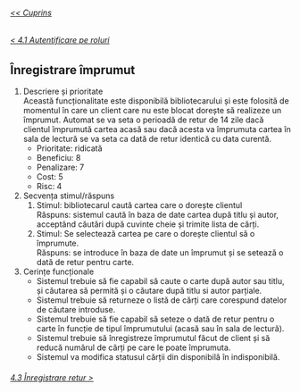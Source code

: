 ###### [<< Cuprins](/Documentație/Cuprins.md)
###### [< 4.1 Autentificare pe roluri](/Documentație/4%20Caracteristici%20ale%20sistemului/4.01%20Autentificare%20pe%20roluri.md)
## Înregistrare împrumut
1. Descriere și prioritate  
    Această funcționalitate este disponibilă bibliotecarului și este folosită de momentul în care un client care nu este blocat dorește să realizeze un împrumut. Automat se va seta o perioadă de retur de 14 zile dacă clientul împrumută cartea acasă sau dacă acesta va împrumuta cartea în sala de lectură se va seta ca dată de retur identică cu data curentă. 
    - Prioritate: ridicată
    - Beneficiu: 8
    - Penalizare: 7
    - Cost: 5
    - Risc: 4
2. Secvența stimul/răspuns
    1.	Stimul: bibliotecarul caută cartea care o dorește clientul  
    Răspuns: sistemul caută în baza de date cartea după titlu și autor, acceptând căutări după cuvinte cheie și trimite lista de cărți.
    2.	Stimul: Se selectează cartea pe care o dorește clientul să o împrumute.  
    Răspuns: se introduce în baza de date un împrumut și se setează o dată de retur pentru carte.
3. Cerințe funcționale
    - Sistemul trebuie să fie capabil să caute o carte după autor sau titlu, și căutarea să permită și  o căutare după titlu si autor parțiale.
    - Sistemul trebuie să returneze o listă de cărți care corespund datelor de căutare introduse.
    - Sistemul trebuie să fie capabil să seteze o dată de retur pentru o carte în funcție de tipul împrumutului (acasă sau în sala de lectură).
    - Sistemul trebuie să înregistreze împrumutul făcut de client și să reducă numărul de cărți pe care le poate împrumuta.
    - Sistemul va modifica statusul cărții din disponibilă în indisponibilă.
###### [4.3	Înregistrare retur >](/Documentație/4%20Caracteristici%20ale%20sistemului/4.03%20Înregistrare%20retur.md)